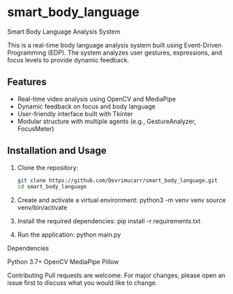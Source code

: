 # smart_body_language
Smart Body Language Analysis System



This is a real-time body language analysis system built using Event-Driven Programming (EDP). The system analyzes user gestures, expressions, and focus levels to provide dynamic feedback.

## Features
- Real-time video analysis using OpenCV and MediaPipe
- Dynamic feedback on focus and body language
- User-friendly interface built with Tkinter
- Modular structure with multiple agents (e.g., GestureAnalyzer, FocusMeter)

## Installation and Usage

1. Clone the repository:
   ```bash
   git clone https://github.com/Devrimucarr/smart_body_language.git
   cd smart_body_language

2. Create and activate a virtual environment:
python3 -m venv venv
source venv/bin/activate

3. Install the required dependencies:
pip install -r requirements.txt

4. Run the application:
python main.py


Dependencies

Python 3.7+
OpenCV
MediaPipe
Pillow


Contributing
Pull requests are welcome. For major changes, please open an issue first to discuss what you would like to change.
